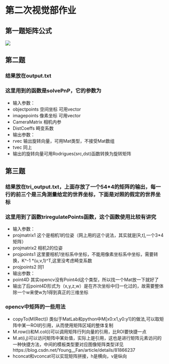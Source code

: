 # 第二次视觉部作业
## 第一题矩阵公式

![](https://latex.codecogs.com/svg.latex?P_r%20=%20R_{ir}^T(R_{ci}^TK^{-1}d(u,v,1)^T-t_{ci}))
## 第二题
### 结果放在output.txt
### 这里用到的函数是solvePnP，它的参数为
- 输入参数：
- objectpoints 空间坐标 可用vector<Point3f>
- imagepoints 像素坐标 可用vector<Point2f>
- CameraMatrix 相机内参
- DistCoeffs 畸变系数
- 输出参数：
- rvec 输出旋转向量，可用Mat类型，不接受Mat数组
- tvec 同上
- 输出的旋转向量可用Rodrigues(src,dst)函数转换为旋转矩阵
  
## 第三题
### 结果放在tri_output.txt，上面存放了一个54*4的矩阵的输出，每一行的前三个是三角测量给定的世界坐标，下面是对照的假定的世界坐标
### 这里用到了函数triregulatePoints函数，这个函数使用比较有讲究
 - 输入参数：
 - projmatrix1 这个是相机1的位姿（网上用的这个说法，其实就是[R,t],一个3*4矩阵）
 - projmatrix2 相机2的位姿
 - projpoints1 这里要相机1坐标系中坐标，不能用像素坐标系中坐标，需要转换，K^-1 *(u,v,1)^T,这里没考虑畸变系数
 - projpoints2 同1
 - 输出参数：
 - point4D 其实opencv没有Point4d这个类型，所以找一个Mat放一下就好了
 - 输出了后point4D形式为（x,y,z,w）是在齐次坐标中归一化过的，故需要整体除一个w来使w为1得到真正的三维坐标
 ### opencv中矩阵的一些用法
 - copyTo(M(Rect)) 类似于MatLab和python中M[x0:x1,y0:y1]的做法,可以取矩阵中某一ROI的引用，从而使用矩阵区域的整体复制
 - M.row(i)和M.col(i)可以调用矩阵行列向量的引用，比ROI要快捷一点
 - M.at<T>(i,j)可以访问矩阵中某处值，实际上是引用，这也是进行矩阵元素访问的一种快捷方法，中间的模板类型要对应图像矩阵类型详见https://blog.csdn.net/Young__Fan/article/details/81866237
 - hconcat和vconcat可以实现矩阵拼接，h是横向，v是纵向

